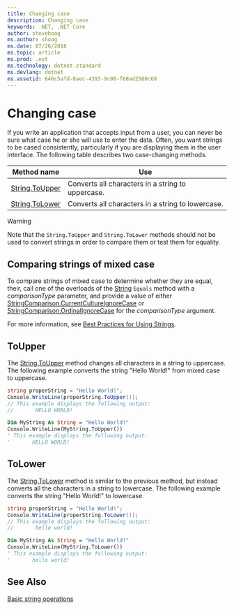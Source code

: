 ```yaml
---
title: Changing case
description: Changing case
keywords: .NET, .NET Core
author: stevehoag
ms.author: shoag
ms.date: 07/26/2016
ms.topic: article
ms.prod: .net
ms.technology: dotnet-standard
ms.devlang: dotnet
ms.assetid: 646c5afd-8aec-4393-9c00-f68ad2580c68
---
```


# Changing case

If you write an application that accepts input from a user, you can never be sure what case he or she will use to enter the data. Often, you want strings to be cased consistently, particularly if you are displaying them in the user interface. The following table describes two case-changing methods.

Method name | Use
----------- | ---
[String.ToUpper](xref:System.String.ToUpper) | Converts all characters in a string to uppercase.
[String.ToLower](xref:System.String.ToLower) | Converts all characters in a string to lowercase.

> [!WARNING]  
> Note that the `String.ToUpper` and `String.ToLower` methods should not be used to convert strings in order to compare them or test them for equality. 

## Comparing strings of mixed case

To compare strings of mixed case to determine whether they are equal, their, call one of the overloads of the [String](xref:System) `Equals` method with a *comparisonType* parameter, and provide a value of either [StringComparison.CurrentCultureIgnoreCase](xref:System.StringComparison.CurrentCultureIgnoreCase) or [StringComparison.OrdinalIgnoreCase](xref:System.StringComparison.OrdinalIgnoreCase) for the *comparisonType* argument. 

For more information, see [Best Practices for Using Strings](best-practices.md). 

## ToUpper

The [String.ToUpper](xref:System.String.ToUpper) method changes all characters in a string to uppercase. The following example converts the string "Hello World!" from mixed case to uppercase.

```csharp
string properString = "Hello World!";
Console.WriteLine(properString.ToUpper());
// This example displays the following output:
//       HELLO WORLD!
```

```vb
Dim MyString As String = "Hello World!"
Console.WriteLine(MyString.ToUpper())
' This example displays the following output:
'       HELLO WORLD!
```

## ToLower

The [String.ToLower](xref:System.String.ToLower) method is similar to the previous method, but instead converts all the characters in a string to lowercase. The following example converts the string "Hello World!" to lowercase.

```csharp
string properString = "Hello World!";
Console.WriteLine(properString.ToLower());
// This example displays the following output:
//       hello world!
```

```vb
Dim MyString As String = "Hello World!"
Console.WriteLine(MyString.ToLower())
' This example displays the following output:
'       hello world!
```

## See Also

[Basic string operations](basic-string-operations.md)
